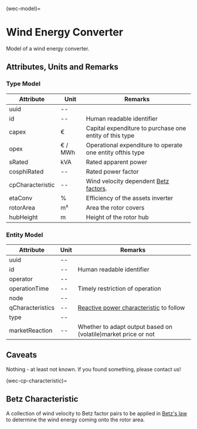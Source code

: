 (wec-model)=

# Wind Energy Converter

Model of a wind energy converter.

## Attributes, Units and Remarks

### Type Model

| Attribute        | Unit    | Remarks                                                       |
| ---------------- | ------- |---------------------------------------------------------------|
| uuid             | --      |                                                               |
| id               | --      | Human readable identifier                                     |
| capex            | €       | Capital expenditure to purchase one entity of this type       |
| opex             | € / MWh | Operational expenditure to operate one entity ofthis type     |
| sRated           | kVA     | Rated apparent power                                          |
| cosphiRated      | --      | Rated power factor                                            |
| cpCharacteristic | --      | Wind velocity dependent [Betz factors](#betz-characteristic). |
| etaConv          | %       | Efficiency of the assets inverter                             |
| rotorArea        | m²      | Area the rotor covers                                         |
| hubHeight        | m       | Height of the rotor hub                                       |

### Entity Model

| Attribute        | Unit | Remarks                                                                              |
| ---------------- | ---- | ------------------------------------------------------------------------------------ |
| uuid             | --   |                                                                                      |
| id               | --   | Human readable identifier                                                            |
| operator         | --   |                                                                                      |
| operationTime    | --   | Timely restriction of operation                                                      |
| node             | --   |                                                                                      |
| qCharacteristics | --   | [Reactive power characteristic](general.md#reactive-power-characteristics) to follow |
| type             | --   |                                                                                      |
| marketReaction   | --   | Whether to adapt output based on (volatile)market price or not                       |

## Caveats

Nothing - at least not known.
If you found something, please contact us!

(wec-cp-characteristic)=

## Betz Characteristic

A collection of wind velocity to Betz factor pairs to be applied in
[Betz's law](https://en.wikipedia.org/wiki/Betz's_law) to determine the wind energy coming onto the rotor area.
